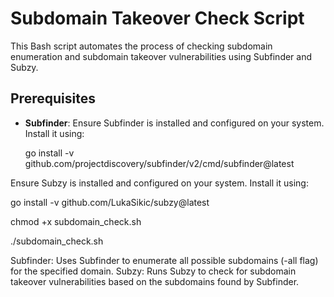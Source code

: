 # Subdomain Takeover Check Script

This Bash script automates the process of checking subdomain enumeration and subdomain takeover vulnerabilities using Subfinder and Subzy.

## Prerequisites

- **Subfinder**: Ensure Subfinder is installed and configured on your system. Install it using:
  
  go install -v github.com/projectdiscovery/subfinder/v2/cmd/subfinder@latest

Ensure Subzy is installed and configured on your system. Install it using:

go install -v github.com/LukaSikic/subzy@latest


chmod +x subdomain_check.sh

./subdomain_check.sh <domain>



Subfinder: Uses Subfinder to enumerate all possible subdomains (-all flag) for the specified domain.
Subzy: Runs Subzy to check for subdomain takeover vulnerabilities based on the subdomains found by Subfinder.

